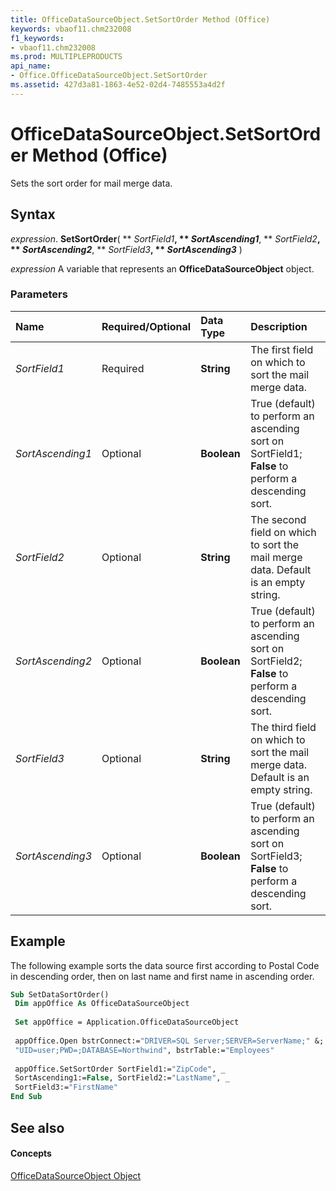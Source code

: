 ```yaml
---
title: OfficeDataSourceObject.SetSortOrder Method (Office)
keywords: vbaof11.chm232008
f1_keywords:
- vbaof11.chm232008
ms.prod: MULTIPLEPRODUCTS
api_name:
- Office.OfficeDataSourceObject.SetSortOrder
ms.assetid: 427d3a81-1863-4e52-02d4-7485553a4d2f
---
```



# OfficeDataSourceObject.SetSortOrder Method (Office)

Sets the sort order for mail merge data.


## Syntax

 _expression_. **SetSortOrder**( ** _SortField1_**, ** _SortAscending1_**, ** _SortField2_**, ** _SortAscending2_**, ** _SortField3_**, ** _SortAscending3_** )

 _expression_ A variable that represents an **OfficeDataSourceObject** object.


### Parameters



|**Name**|**Required/Optional**|**Data Type**|**Description**|
|:-----|:-----|:-----|:-----|
| _SortField1_|Required|**String**|The first field on which to sort the mail merge data.|
| _SortAscending1_|Optional|**Boolean**|True (default) to perform an ascending sort on SortField1;  **False** to perform a descending sort.|
| _SortField2_|Optional|**String**|The second field on which to sort the mail merge data. Default is an empty string.|
| _SortAscending2_|Optional|**Boolean**|True (default) to perform an ascending sort on SortField2;  **False** to perform a descending sort.|
| _SortField3_|Optional|**String**|The third field on which to sort the mail merge data. Default is an empty string.|
| _SortAscending3_|Optional|**Boolean**|True (default) to perform an ascending sort on SortField3;  **False** to perform a descending sort.|

## Example

The following example sorts the data source first according to Postal Code in descending order, then on last name and first name in ascending order.


```vb
Sub SetDataSortOrder() 
 Dim appOffice As OfficeDataSourceObject 
 
 Set appOffice = Application.OfficeDataSourceObject 
 
 appOffice.Open bstrConnect:="DRIVER=SQL Server;SERVER=ServerName;" &; _ 
 "UID=user;PWD=;DATABASE=Northwind", bstrTable:="Employees" 
 
 appOffice.SetSortOrder SortField1:="ZipCode", _ 
 SortAscending1:=False, SortField2:="LastName", _ 
 SortField3:="FirstName" 
End Sub
```


## See also


#### Concepts


[OfficeDataSourceObject Object](officedatasourceobject-object-office.md)

